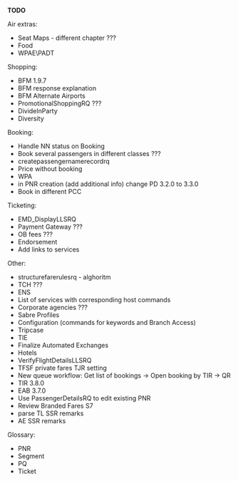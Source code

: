**TODO**

Air extras:
- Seat Maps - different chapter ???
- Food
- WPAE\PADT

Shopping:
- BFM 1.9.7
- BFM response explanation
- BFM Alternate Airports
- PromotionalShoppingRQ ???
- DivideInParty 
- Diversity

Booking:
- Handle NN status on Booking
- Book several passengers in different classes ???
- createpassengernamerecordrq
- Price without booking
- WPA
- in PNR creation (add additional info) change PD 3.2.0 to 3.3.0
- Book in different PCC


Ticketing:
- EMD_DisplayLLSRQ
- Payment Gateway ???
- OB fees ???
- Endorsement
- Add links to services

Other:
- structurefarerulesrq - alghoritm
- TCH ???
- ENS
- List of services with corresponding host commands
- Corporate agencies ???
- Sabre Profiles
- Configuration (commands for keywords and Branch Access)
- Tripcase
- TIE
- Finalize Automated Exchanges
- Hotels
- VerifyFlightDetailsLLSRQ
- TFSF private fares TJR setting
- New queue workflow: Get list of bookings -> Open booking by TIR -> QR
- TIR 3.8.0
- EAB 3.7.0
- Use PassengerDetailsRQ to edit existing PNR
- Review Branded Fares S7
- parse TL SSR remarks
- AE SSR remarks


Glossary:
- PNR
- Segment
- PQ
- Ticket